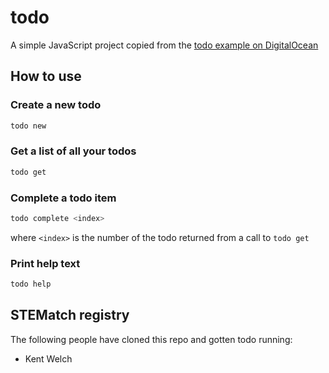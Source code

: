 # todo

A simple JavaScript project copied from the [todo example on DigitalOcean](https://www.digitalocean.com/community/tutorials/how-to-build-command-line-applications-with-node-js)

## How to use

### Create a new todo

```bash
todo new
```

### Get a list of all your todos

```bash
todo get
```

### Complete a todo item

```bash
todo complete <index>
```

where `<index>` is the number of the todo returned from a call to `todo get`

### Print help text

```bash
todo help
```

## STEMatch registry

The following people have cloned this repo and gotten todo running:

-   Kent Welch
